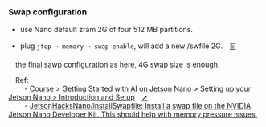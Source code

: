 ### Swap configuration

- use Nano default zram 2G of four 512 MB partitions.

- plug `jtop → memory → swap enable`, will add a new /swfile 2G.　[🖺](https://github.com/tingkts/Nvidia-Jetson-Nano/blob/main/assets/jtop%20%E2%86%92%204MEM%20%E2%86%92%20Swap.png)

&emsp;the final sawp configuration as [here](https://github.com/tingkts/Nvidia-Jetson-Nano/blob/main/assets/swap%20size%204G.png), 4G swap size is enough.

&emsp;Ref:
</br>&emsp;&emsp; - [Course > Getting Started with AI on Jetson Nano > Setting up your Jetson Nano > Introduction and Setup](https://courses.nvidia.com/courses/course-v1:DLI+S-RX-02+V2/courseware/b2e02e999d9247eb8e33e893ca052206/63a4dee75f2e4624afbc33bce7811a9b/?child=first)&emsp;[➚](../assets/nvidia%20course%20swap%20settings.png)
</br>&emsp;&emsp; - [JetsonHacksNano/installSwapfile: Install a swap file on the NVIDIA Jetson Nano Developer Kit. This should help with memory pressure issues.](https://github.com/JetsonHacksNano/installSwapfile/blob/master/installSwapfile.sh)
